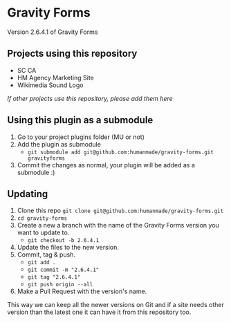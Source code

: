 # Gravity Forms
Version 2.6.4.1 of Gravity Forms

## Projects using this repository

- SC CA
- HM Agency Marketing Site
- Wikimedia Sound Logo

*If other projects use this repository, please add them here*

## Using this plugin as a submodule

1. Go to your project plugins folder (MU or not)
1. Add the plugin as submodule 
   - `git submodule add git@github.com:humanmade/gravity-forms.git gravityforms`
1. Commit the changes as normal, your plugin will be added as a submodule :)

## Updating 

1. Clone this repo `git clone git@github.com:humanmade/gravity-forms.git`
1. `cd gravity-forms`
1. Create a new a branch with the name of the Gravity Forms version you want to update to.
	 - `git checkout -b 2.6.4.1`
1. Update the files to the new version.
1. Commit, tag & push.
    - `git add .`
    - `git commit -m "2.6.4.1"`
    - `git tag "2.6.4.1"`
    - `git push origin --all`
1. Make a Pull Request with the version's name.

This way we can keep all the newer versions on Git and if a site needs other version than the latest one it can have it from this repository too.



